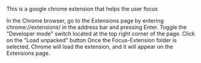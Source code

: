 This is a google chrome extension that helps the user focus 

In the Chrome browser, go to the Extensions page by entering chrome://extensions/ in the address bar and pressing Enter.
Toggle the "Developer mode" switch located at the top right corner of the page.
Click on the "Load unpacked" button
Once the Focus-Extension folder is selected, Chrome will load the extension, and it will appear on the Extensions page.
